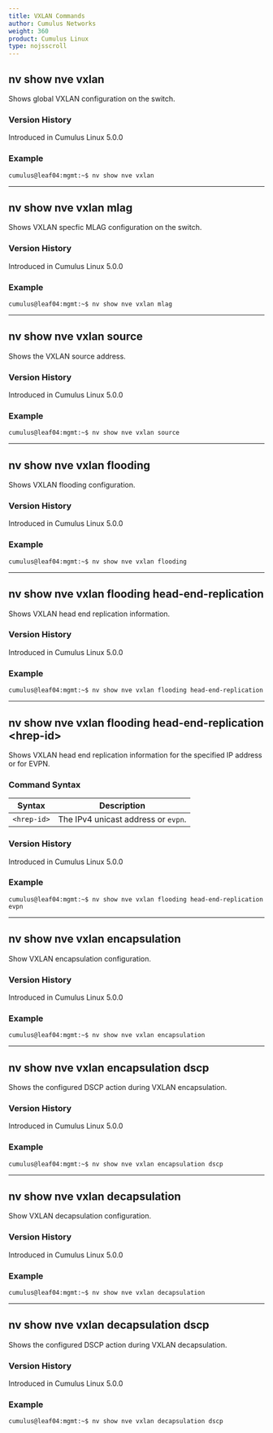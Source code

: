 ```yaml
---
title: VXLAN Commands
author: Cumulus Networks
weight: 360
product: Cumulus Linux
type: nojsscroll
---
```

## nv show nve vxlan

Shows global VXLAN configuration on the switch.

### Version History

Introduced in Cumulus Linux 5.0.0

### Example

```
cumulus@leaf04:mgmt:~$ nv show nve vxlan
```

- - -

## nv show nve vxlan mlag

Shows VXLAN specfic MLAG configuration on the switch.

### Version History

Introduced in Cumulus Linux 5.0.0

### Example

```
cumulus@leaf04:mgmt:~$ nv show nve vxlan mlag
```

- - -

## nv show nve vxlan source

Shows the VXLAN source address.

### Version History

Introduced in Cumulus Linux 5.0.0

### Example

```
cumulus@leaf04:mgmt:~$ nv show nve vxlan source
```

- - -

## nv show nve vxlan flooding

Shows VXLAN flooding configuration.

### Version History

Introduced in Cumulus Linux 5.0.0

### Example

```
cumulus@leaf04:mgmt:~$ nv show nve vxlan flooding
```

- - -

## nv show nve vxlan flooding head-end-replication

Shows VXLAN head end replication information.

### Version History

Introduced in Cumulus Linux 5.0.0

### Example

```
cumulus@leaf04:mgmt:~$ nv show nve vxlan flooding head-end-replication
```

- - -

## nv show nve vxlan flooding head-end-replication \<hrep-id\>

Shows VXLAN head end replication information for the specified IP address or for EVPN.

### Command Syntax

| Syntax |  Description   |
| --------- | -------------- |
| `<hrep-id>` | The IPv4 unicast address or `evpn`. |

### Version History

Introduced in Cumulus Linux 5.0.0

### Example

```
cumulus@leaf04:mgmt:~$ nv show nve vxlan flooding head-end-replication evpn
```

- - -

## nv show nve vxlan encapsulation

Show VXLAN encapsulation configuration.

### Version History

Introduced in Cumulus Linux 5.0.0

### Example

```
cumulus@leaf04:mgmt:~$ nv show nve vxlan encapsulation
```

- - -

## nv show nve vxlan encapsulation dscp

Shows the configured DSCP action during VXLAN encapsulation.

### Version History

Introduced in Cumulus Linux 5.0.0

### Example

```
cumulus@leaf04:mgmt:~$ nv show nve vxlan encapsulation dscp
```

- - -

## nv show nve vxlan decapsulation

Show VXLAN decapsulation configuration.

### Version History

Introduced in Cumulus Linux 5.0.0

### Example

```
cumulus@leaf04:mgmt:~$ nv show nve vxlan decapsulation
```

- - -

## nv show nve vxlan decapsulation dscp

Shows the configured DSCP action during VXLAN decapsulation.

### Version History

Introduced in Cumulus Linux 5.0.0

### Example

```
cumulus@leaf04:mgmt:~$ nv show nve vxlan decapsulation dscp
```
